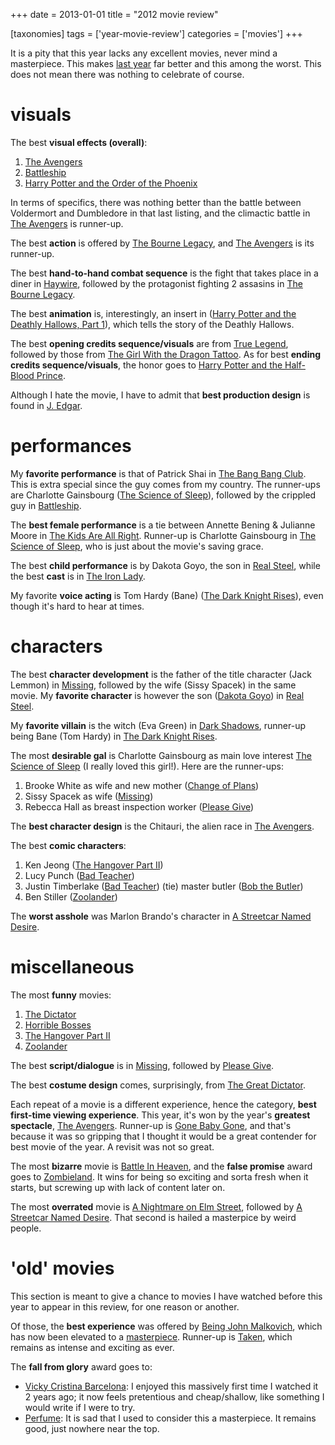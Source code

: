 +++
date = 2013-01-01
title = "2012 movie review"

[taxonomies]
tags = ['year-movie-review']
categories = ['movies']
+++

It is a pity that this year lacks any excellent movies, never mind a
masterpiece. This makes [last year] far better and this among the worst.
This does not mean there was nothing to celebrate of course.

visuals
=======

The best **visual effects (overall)**:

1.  [The Avengers]
2.  [Battleship]
3.  [Harry Potter and the Order of the Phoenix]

In terms of specifics, there was nothing better than the battle between
Voldermort and Dumbledore in that last listing, and the climactic battle
in [The Avengers] is runner-up.

The best **action** is offered by [The Bourne Legacy], and [The
Avengers] is its runner-up.

The best **hand-to-hand combat sequence** is the fight that takes place
in a diner in [Haywire], followed by the protagonist fighting 2 assasins
in [The Bourne Legacy].

The best **animation** is, interestingly, an insert in ([Harry Potter
and the Deathly Hallows, Part 1]), which tells the story of the Deathly
Hallows.

The best **opening credits sequence/visuals** are from [True Legend],
followed by those from [The Girl With the Dragon Tattoo]. As for best
**ending credits sequence/visuals**, the honor goes to [Harry Potter and
the Half-Blood Prince].

Although I hate the movie, I have to admit that **best production
design** is found in [J. Edgar].

performances
============

My **favorite performance** is that of Patrick Shai in [The Bang Bang
Club]. This is extra special since the guy comes from my country. The
runner-ups are Charlotte Gainsbourg ([The Science of Sleep]), followed
by the crippled guy in [Battleship].

The **best female performance** is a tie between Annette Bening &
Julianne Moore in [The Kids Are All Right]. Runner-up is Charlotte
Gainsbourg in [The Science of Sleep], who is just about the movie\'s
saving grace.

The best **child performance** is by Dakota Goyo, the son in [Real
Steel], while the best **cast** is in [The Iron Lady].

My favorite **voice acting** is Tom Hardy (Bane) ([The Dark Knight
Rises]), even though it\'s hard to hear at times.

characters
==========

The best **character development** is the father of the title character
(Jack Lemmon) in [Missing], followed by the wife (Sissy Spacek) in the
same movie. My **favorite character** is however the son ([Dakota Goyo])
in [Real Steel].

My **favorite villain** is the witch (Eva Green) in [Dark Shadows],
runner-up being Bane (Tom Hardy) in [The Dark Knight Rises].

The most **desirable gal** is Charlotte Gainsbourg as main love interest
[The Science of Sleep] (I really loved this girl!). Here are the
runner-ups:

1.  Brooke White as wife and new mother ([Change of Plans])
2.  Sissy Spacek as wife ([Missing])
3.  Rebecca Hall as breast inspection worker ([Please Give])

The **best character design** is the Chitauri, the alien race in [The
Avengers].

The best **comic characters**:

1.  Ken Jeong ([The Hangover Part II])
2.  Lucy Punch ([Bad Teacher])
3.  Justin Timberlake ([Bad Teacher]) (tie) master butler ([Bob the
    Butler])
4.  Ben Stiller ([Zoolander])

The **worst asshole** was Marlon Brando\'s character in [A Streetcar
Named Desire].

miscellaneous
=============

The most **funny** movies:

1.  [The Dictator]
2.  [Horrible Bosses]
3.  [The Hangover Part II]
4.  [Zoolander]

The best **script/dialogue** is in [Missing], followed by [Please Give].

The best **costume design** comes, surprisingly, from [The Great
Dictator].

Each repeat of a movie is a different experience, hence the category,
**best first-time viewing experience**. This year, it\'s won by the
year\'s **greatest spectacle**, [The Avengers]. Runner-up is [Gone Baby
Gone], and that\'s because it was so gripping that I thought it would be
a great contender for best movie of the year. A revisit was not so
great.

The most **bizarre** movie is [Battle In Heaven], and the **false
promise** award goes to [Zombieland]. It wins for being so exciting and
sorta fresh when it starts, but screwing up with lack of content later
on.

The most **overrated** movie is [A Nightmare on Elm Street], followed by
[A Streetcar Named Desire]. That second is hailed a masterpice by weird
people.

\'old\' movies
==============

This section is meant to give a chance to movies I have watched before
this year to appear in this review, for one reason or another.

Of those, the **best experience** was offered by [Being John Malkovich],
which has now been elevated to a [masterpiece]. Runner-up is [Taken],
which remains as intense and exciting as ever.

The **fall from glory** award goes to:

-   [Vicky Cristina Barcelona][]: I enjoyed this massively first time I
    watched it 2 years ago; it now feels pretentious and cheap/shallow,
    like something I would write if I were to try.
-   [Perfume][]: It is sad that I used to consider this a masterpiece.
    It remains good, just nowhere near the top.

  [last year]: http://tshepang.net/2011-movie-review
  [The Avengers]: http://tshepang.net/the-avengers-2012
  [Battleship]: http://tshepang.net/battleship-2012
  [Harry Potter and the Order of the Phoenix]: http://tshepang.net/harry-potter-and-the-order-of-the-phoenix-2007
  [The Bourne Legacy]: http://tshepang.net/the-bourne-legacy-2012
  [Haywire]: http://tshepang.net/haywire
  [Harry Potter and the Deathly Hallows, Part 1]: http://tshepang.net/harry-potter-and-the-deathly-hallows-part-1
  [True Legend]: http://tshepang.net/true-legend-2010
  [The Girl With the Dragon Tattoo]: http://tshepang.net/the-girl-with-the-dragon-tattoo-2011
  [Harry Potter and the Half-Blood Prince]: http://tshepang.net/harry-potter-and-the-half-blood-prince-2009
  [J. Edgar]: http://tshepang.net/j-edgar-2011
  [The Bang Bang Club]: http://tshepang.net/the-bang-bang-club-2010
  [The Science of Sleep]: http://tshepang.net/the-science-of-sleep-2006
  [The Kids Are All Right]: http://tshepang.net/the-kids-are-all-right-2010
  [Real Steel]: http://tshepang.net/real-steel-2011
  [The Iron Lady]: http://tshepang.net/the-iron-lady-2011
  [The Dark Knight Rises]: http://tshepang.net/the-dark-knight-rises-2012
  [Missing]: http://tshepang.net/missing-1982
  [Dakota Goyo]: http://en.wikipedia.org/wiki/Dakota_Goyo
  [Dark Shadows]: http://tshepang.net/dark-shadows-2012
  [Change of Plans]: http://tshepang.net/change-of-plans-2011
  [Please Give]: http://tshepang.net/please-give-2009
  [The Hangover Part II]: http://tshepang.net/the-hangover-part-ii-2011
  [Bad Teacher]: http://tshepang.net/bad-teacher-2011
  [Bob the Butler]: http://tshepang.net/bob-the-butler-2005
  [Zoolander]: http://tshepang.net/zoolander-2001
  [A Streetcar Named Desire]: http://tshepang.net/a-streetcar-named-desire-1951
  [The Dictator]: http://tshepang.net/the-dictator-2012
  [Horrible Bosses]: http://tshepang.net/horrible-bosses-2011
  [The Great Dictator]: http://tshepang.net/the-great-dictator-1940
  [Gone Baby Gone]: http://tshepang.net/gone-baby-gone-2008
  [Battle In Heaven]: http://tshepang.net/battle-in-heaven-2005
  [Zombieland]: http://tshepang.net/zombieland-2009
  [A Nightmare on Elm Street]: http://tshepang.net/a-nightmare-on-elm-street-1984
  [Being John Malkovich]: http://tshepang.net/being-john-malkovich-1999
  [masterpiece]: http://tshepang.net/tags/masterpiece
  [Taken]: http://tshepang.net/taken-2008
  [Vicky Cristina Barcelona]: http://tshepang.net/vicky-cristina-barcelona-2008
  [Perfume]: http://tshepang.net/perfume-2006
